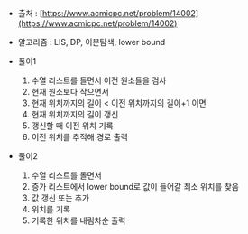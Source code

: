 - 출처 : [https://www.acmicpc.net/problem/14002](https://www.acmicpc.net/problem/14002)

- 알고리즘 : LIS, DP, 이분탐색, lower bound

- 풀이1
    1. 수열 리스트를 돌면서 이전 원소들을 검사
    2. 현재 원소보다 작으면서 
    3. 현재 위치까지의 길이 < 이전 위치까지의 길이+1 이면 
    4. 현재 위치까지의 길이 갱신
    5. 갱신할 때 이전 위치 기록
    6. 이전 위치를 추적해 경로 출력

- 풀이2
    1. 수열 리스트를 돌면서
    2. 증가 리스트에서 lower bound로 값이 들어갈 최소 위치를 찾음
    3. 값 갱신 또는 추가
    4. 위치를 기록
    5. 기록한 위치를 내림차순 출력